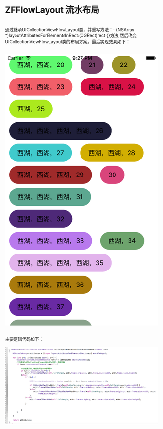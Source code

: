 # ZFFlowLayout 流水布局
<br>
通过继承UICollectionViewFlowLayout类，并重写方法：- (NSArray<UICollectionViewLayoutAttributes *> *)layoutAttributesForElementsInRect:(CGRect)rect
{}方法,然后改变UICollectionViewFlowLayout类的布局方案。最后实现效果如下：
<br><br>

![截图](https://github.com/zhfei/MyTestWorkProduct/blob/master/MyTestWorkProduct/Assets.xcassets/LeftAligen.imageset/LeftAligen.png)
<br><br>

主要逻辑代码如下：
<br><br>
![截图](https://github.com/zhfei/MyTestWorkProduct/blob/master/MyTestWorkProduct/Assets.xcassets/LeftAligenCode.imageset/LeftAligenCode.png)

